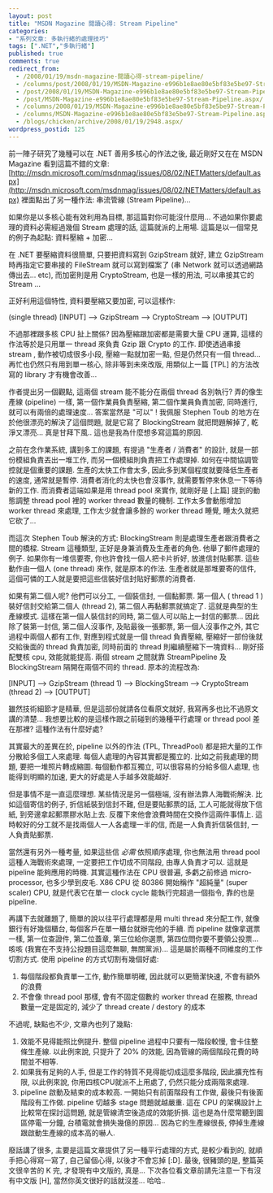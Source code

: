 ```yaml
---
layout: post
title: "MSDN Magazine 閱讀心得: Stream Pipeline"
categories:
- "系列文章: 多執行緒的處理技巧"
tags: [".NET","多執行緒"]
published: true
comments: true
redirect_from:
  - /2008/01/19/msdn-magazine-閱讀心得-stream-pipeline/
  - /columns/post/2008/01/19/MSDN-Magazine-e996b1e8ae80e5bf83e5be97-Stream-Pipeline.aspx/
  - /post/2008/01/19/MSDN-Magazine-e996b1e8ae80e5bf83e5be97-Stream-Pipeline.aspx/
  - /post/MSDN-Magazine-e996b1e8ae80e5bf83e5be97-Stream-Pipeline.aspx/
  - /columns/2008/01/19/MSDN-Magazine-e996b1e8ae80e5bf83e5be97-Stream-Pipeline.aspx/
  - /columns/MSDN-Magazine-e996b1e8ae80e5bf83e5be97-Stream-Pipeline.aspx/
  - /blogs/chicken/archive/2008/01/19/2948.aspx/
wordpress_postid: 125
---
```


前一陣子研究了幾種可以在 .NET 善用多核心的作法之後, 最近剛好又在在 MSDN Magazine 看到這篇不錯的文章: [http://msdn.microsoft.com/msdnmag/issues/08/02/NETMatters/default.aspx](http://msdn.microsoft.com/msdnmag/issues/08/02/NETMatters/default.aspx) 裡面點出了另一種作法: 串流管線 (Stream Pipeline)...

如果你是以多核心能有效利用為目標, 那這篇對你可能沒什麼用... 不過如果你要處理的資料必需經過幾個 Stream 處理的話, 這篇就派的上用場. 這篇是以一個常見的例子為起點: 資料壓縮 + 加密...

在 .NET 要壓縮資料很簡單, 只要把資料寫到 GzipStream 就好, 建立 GzipStream 時再指定它要串接的 FileStream 就可以寫到檔案了 (串 Network 就可以透過網路傳出去... etc), 而加密則是用 CryptoStream, 也是一樣的用法, 可以串接其它的 Stream ...

正好利用這個特性, 資料要壓縮又要加密, 可以這樣作:

(single thread) [INPUT] --> GzipStream --> CryptoStream --> [OUTPUT]

不過那裡跟多核 CPU 扯上關係? 因為壓縮跟加密都是需要大量 CPU 運算, 這樣的作法等於是只用單一 thread 來負責 Gzip 跟 Crypto 的工作. 即使透過串接 stream , 動作被切成很多小段, 壓縮一點就加密一點, 但是仍然只有一個 thread... 再忙也仍然只有用到單一核心, 除非等到未來改版, 用類似上一篇 [TPL] 的方法改寫的 library 才有機會改善...

作者提出另一個觀點, 這兩個 stream 能不能分在兩個 thread 各別執行? 弄的像生產線 (pipeline) 一樣, 第一個作業員負責壓縮, 第二個作業員負責加密, 同時進行, 就可以有兩倍的處理速度... 答案當然是 "可以" ! 我佩服 Stephen Toub 的地方在於他很漂亮的解決了這個問題, 就是它寫了 BlockingStream 就把問題解掉了, 乾淨又漂亮... 真是甘拜下風.. 這也是我為什麼想多寫這篇的原因.

之前在念作業系統, 講到多工的課題, 有提過 "生產者 / 消費者" 的設計, 就是一部份模組負責丟出一堆工作, 而另一個模組則負責把工作處理掉. 如何在中間協調管控就是個重要的課題. 生產的太快工作會太多, 因此多到某個程度就要降低生產者的速度, 通常就是暫停. 消費者消化的太快也會沒事作, 就需要暫停來休息一下等待新的工作. 而消費者這端如果是用 thread pool 來實作, 就剛好是 [上篇] 提到的動態調整 thread pool 裡的 worker thread 數量的機制. 工作太多會動態增加 worker thread 來處理, 工作太少就會讓多餘的 worker thread 睡覺, 睡太久就把它砍了...

而這次 Stephen Toub 解決的方式: BlockingStream 則是處理生產者跟消費者之間的橋樑. Stream 這種類型, 正好是身兼消費及生產者的角色. 他舉了郵件處理的例子. 如果你有一堆信要寄, 你也許會找一個人把卡片折好, 放進信封貼郵票. 這些動作由一個人 (one thread) 來作, 就是原本的作法. 生產者就是那堆要寄的信件, 這個可憐的工人就是要把這些信裝好信封貼好郵票的消費者.

如果有第二個人呢? 他們可以分工, 一個裝信封, 一個黏郵票. 第一個人 ( thread 1 ) 裝好信封交給第二個人 (thread 2), 第二個人再黏郵票就搞定了. 這就是典型的生產線模式. 這樣在第一個人裝信封的同時, 第二個人可以貼上一封信的郵票... 因此除了裝第一封信, 第二個人沒事作, 及貼最後一張郵票, 第一個人沒事作之外, 其它過程中兩個人都有工作, 對應到程式就是一個 thread 負責壓縮, 壓縮好一部份後就交給後面的 thread 負責加密, 同時前面的 thread 則繼續壓縮下一塊資料... 剛好搭配雙核 cpu, 效能就能提高. 兩個 stream 之間就靠 StreamPipeline 及 BlockingStream 隔開在兩個不同的 thread. 原本的流程改為:

[INPUT] --> GzipStream (thread 1) --> BlockingStream --> CryptoStream (thread 2) --> [OUTPUT]

雖然技術細節才是精華, 但是這部份就請各位看原文就好, 我寫再多也比不過原文講的清楚... 我想要比較的是這樣作跟之前碰到的幾種平行處理 or thread pool 差在那裡? 這種作法有什麼好處?

其實最大的差異在於, pipeline 以外的作法 (TPL, ThreadPool) 都是把大量的工作分散給多個工人來處理. 每個人處理的內容其實都是獨立的. 比如之前我處理的問題, 要把一堆照片轉成縮圖. 每個動作都互獨立, 可以很容易的分給多個人處理, 也能得到明顯的加速, 更大的好處是人手越多效能越好.

但是事情不是一直這麼理想. 某些情況是另一個極端, 沒有辦法靠人海戰術解決. 比如這個寄信的例子, 折信紙裝到信封不難, 但是要貼郵票的話, 工人可能就得放下信紙, 到旁邊拿起郵票膠水貼上去. 反覆下來他會浪費時間在交換作這兩件事情上. 這時較好的分工就不是找兩個人一人各處理一半的信, 而是一人負責折信裝信封, 一人負責貼郵票.

當然還有另外一種考量, 如果這些信 *必需* 依照順序處理, 你也無法用 thread pool 這種人海戰術來處理, 一定要把工作切成不同階段, 由專人負責才可以. 這就是 pipeline 能夠應用的時機. 其實這種作法在 CPU 很普遍, 多虧之前修過 micro-processor, 也多少學到皮毛. X86 CPU 從 80386 開始稱作 "超純量" (super scaler) CPU, 就是代表它在單一 clock cycle 能執行完超過一個指令, 靠的也是 pipeline.

再講下去就離題了, 簡單的說以往平行處理都是用 multi thread 來分配工作, 就像銀行有好幾個櫃台, 每個客戶在單一櫃台就辦完他的手續. 而 pipeline 就像拿選票一樣, 第一位查證件, 第二位蓋章, 第三位給你選票, 第四位問你要不要領公投票... 咳咳 (我實在不支持公投題目這麼無聊, 無關黨派)... 這是屬於兩種不同維度的工作切割方式. 使用 pipeline 的方式切割有幾個好處:

1. 每個階段都負責單一工作, 動作簡單明確, 因此就可以更簡潔快速, 不會有額外的浪費 
2. 不會像 thread pool 那樣, 會有不固定個數的 worker thread 在服務, thread 數量一定是固定的, 減少了 thread create / destory 的成本

不過呢, 缺點也不少, 文章內也列了幾點:

1. 效能不見得能照比例提升. 整個 pipeline 過程中只要有一階段較慢, 會卡住整條生產線. 以此例來說, 只提升了 20% 的效能, 因為管線的兩個階段花費的時間並不相等. 
2. 如果我有足夠的人手, 但是工作的特質不見得能切成這麼多階段, 因此擴充性有限, 以此例來說, 你用四核CPU就派不上用處了, 仍然只能分成兩階來處理.  
3. pipeline 啟動及結束的成本較高. 一開始只有前面階段有工作做, 最後只有後面階段有工作做. pipeline 切越多 stage 問題就越嚴重. 這在 CPU 的架構設計上比較常在探討這問題, 就是管線清空後造成的效能折損. 這也是為什麼常聽到園區停電一分鐘, 台積電就會損失幾億的原因... 因為它的生產線很長, 停掉生產線跟啟動生產線的成本高的嚇人.

廢話講了很多, 主要是這篇文章提供了另一種平行處理的方式, 是較少看到的, 就順手把心得寫一寫了, 自己留個心得, 以後才不會忘掉 [:D]. 最後, 很豬頭的是, 整篇英文很辛苦的 K 完, 才發現有中文版的, 真是... 下次各位看文章前請先注意一下有沒有中文版 [H], 當然你英文很好的話就沒差... 哈哈..
